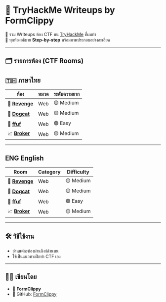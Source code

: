 # 🧠 TryHackMe Writeups by FormClippy

🎯 รวม Writeups ห้อง CTF บน [TryHackMe](https://tryhackme.com) ที่ผมทำ  
📌 ทุกห้องอธิบาย **Step-by-step** พร้อมภาพประกอบอย่างละเอียด  

---

## 🗂️ รายการห้อง (CTF Rooms)

## 🇹🇭 ภาษาไทย
| ห้อง | หมวด | ระดับความยาก |
|------|-------|---------------|
| 🦆 [**Revenge**](./TH/revenge/README.md) | Web | 🟡 Medium |
| 🐶 [**Dogcat**](./TH/dogcat/README.md) | Web | 🟡 Medium |
| 🧪 [**ffuf**](./TH/ffuf/README.md) | Web | 🟢 Easy |
| 📈 [**Broker**](./TH/broker/README.md) | Web | 🟡 Medium |

---

## ENG English
| Room | Category | Difficulty |
|------|----------|------------|
| 🦆 [**Revenge**](./ENG/revenge/README.md) | Web | 🟡 Medium |
| 🐶 [**Dogcat**](./ENG/dogcat/README.md) | Web | 🟡 Medium |
| 🧪 [**ffuf**](./ENG/ffuf/README.md) | Web | 🟢 Easy |
| 📈 [**Broker**](./ENG/broker/README.md) | Web | 🟡 Medium |

---

## 🛠️ วิธีใช้งาน

- อ่านแต่ละห้องผ่านลิงก์ด้านบน
- ใช้เป็นแนวทางฝึกทำ CTF เอง

---

## 🧑‍💻 เขียนโดย

- 👤 **FormClippy**  
- 💬 GitHub: [FormClippy](https://github.com/FormClippy)  
